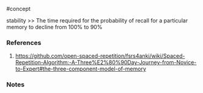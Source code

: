 #concept


stability >> The time required for the probability of recall for a particular memory to decline from 100% to 90%<!--SR:!2024-08-17,15,292-->

### References
1. https://github.com/open-spaced-repetition/fsrs4anki/wiki/Spaced-Repetition-Algorithm:-A-Three%E2%80%90Day-Journey-from-Novice-to-Expert#the-three-component-model-of-memory

### Notes




